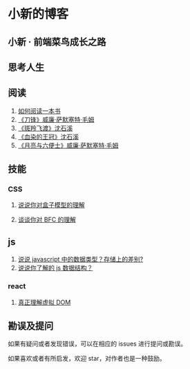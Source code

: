 # 小新的博客

## 小新 · 前端菜鸟成长之路

## 思考人生

## 阅读

1. [如何阅读一本书](https://github.com/ccc1018/Blog/issues/4)
2. [《刀锋》威廉·萨默塞特·毛姆](https://github.com/ccc1018/Blog/issues/5)
3. [《斑羚飞渡》沈石溪](https://github.com/ccc1018/Blog/issues/6)
4. [《血染的王冠》沈石溪 ](https://github.com/ccc1018/Blog/issues/7)
5. [《月亮与六便士》威廉·萨默塞特·毛姆](https://github.com/ccc1018/Blog/issues/8)

## 技能

### CSS

1.  [说说你对盒子模型的理解](https://github.com/ccc1018/Blog/issues/1)

2.  [谈谈你对 BFC 的理解](https://github.com/ccc1018/Blog/issues/2)

## js

1. [说说 javascript 中的数据类型？存储上的差别?](https://github.com/ccc1018/Blog/issues/9)
2. [说说你了解的 js 数据结构？](https://github.com/ccc1018/Blog/issues/10)

### react

1. [真正理解虚拟 DOM](https://github.com/ccc1018/Blog/issues/3)

<!-- ## 成长路 -->

## 勘误及提问

如果有疑问或者发现错误，可以在相应的 issues 进行提问或勘误。

如果喜欢或者有所启发，欢迎 star，对作者也是一种鼓励。
